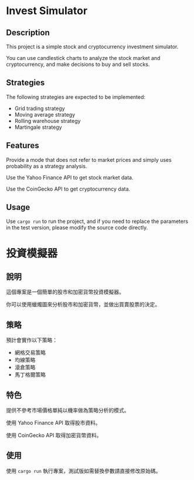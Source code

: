 # Invest Simulator

## Description

This project is a simple stock and cryptocurrency investment simulator.

You can use candlestick charts to analyze the stock market and cryptocurrency, and make decisions to buy and sell stocks.

## Strategies

The following strategies are expected to be implemented:

- Grid trading strategy
- Moving average strategy
- Rolling warehouse strategy
- Martingale strategy

## Features

Provide a mode that does not refer to market prices and simply uses probability as a strategy analysis.

Use the Yahoo Finance API to get stock market data.

Use the CoinGecko API to get cryptocurrency data.

## Usage

Use `cargo run` to run the project, and if you need to replace the parameters in the test version, please modify the source code directly.

# 投資模擬器

## 說明

這個專案是一個簡單的股市和加密貨幣投資模擬器。

你可以使用蠟燭圖來分析股市和加密貨幣，並做出買賣股票的決定。

## 策略

預計會實作以下策略：

- 網格交易策略
- 均線策略
- 滾倉策略
- 馬丁格爾策略

## 特色

提供不參考市場價格單純以機率做為策略分析的模式。

使用 Yahoo Finance API 取得股市資料。

使用 CoinGecko API 取得加密貨幣資料。

## 使用

使用 `cargo run` 執行專案，測試版如需替換參數請直接修改原始碼。
